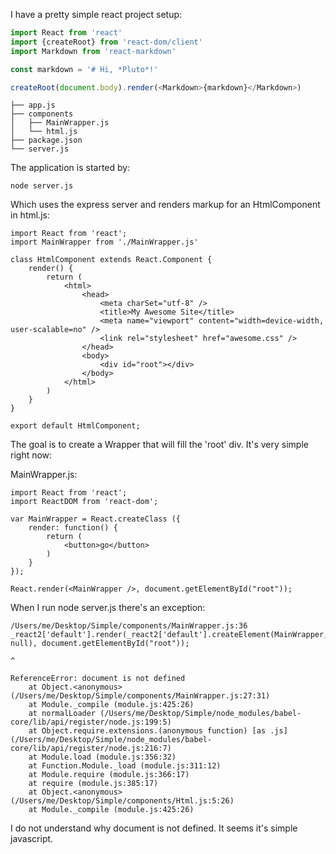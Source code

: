 I have a pretty simple react project setup:

```js
import React from 'react'
import {createRoot} from 'react-dom/client'
import Markdown from 'react-markdown'

const markdown = '# Hi, *Pluto*!'

createRoot(document.body).render(<Markdown>{markdown}</Markdown>)
```

    ├── app.js
    ├── components
    │   ├── MainWrapper.js
    │   └── html.js
    ├── package.json
    └── server.js

The application is started by:

    node server.js

Which uses the express server and renders markup for an HtmlComponent in html.js:


    import React from 'react';
    import MainWrapper from './MainWrapper.js'

    class HtmlComponent extends React.Component {
        render() {
            return (
                <html>
                    <head>
                        <meta charSet="utf-8" />
                        <title>My Awesome Site</title>
                        <meta name="viewport" content="width=device-width, user-scalable=no" />
                        <link rel="stylesheet" href="awesome.css" />
                    </head>
                    <body>
                        <div id="root"></div>
                    </body>
                </html>
            )
        }
    }

    export default HtmlComponent;


The goal is to create a Wrapper that will fill the 'root' div.  It's very simple right now:

MainWrapper.js:

    import React from 'react';
    import ReactDOM from 'react-dom';

    var MainWrapper = React.createClass ({
    	render: function() {
    		return (
    			<button>go</button>
    		)
    	}
    });

    React.render(<MainWrapper />, document.getElementById("root"));

When I run node server.js there's an exception:

    /Users/me/Desktop/Simple/components/MainWrapper.js:36
    _react2['default'].render(_react2['default'].createElement(MainWrapper, null), document.getElementById("root"));
                                                                                   ^

    ReferenceError: document is not defined
        at Object.<anonymous> (/Users/me/Desktop/Simple/components/MainWrapper.js:27:31)
        at Module._compile (module.js:425:26)
        at normalLoader (/Users/me/Desktop/Simple/node_modules/babel-core/lib/api/register/node.js:199:5)
        at Object.require.extensions.(anonymous function) [as .js] (/Users/me/Desktop/Simple/node_modules/babel-core/lib/api/register/node.js:216:7)
        at Module.load (module.js:356:32)
        at Function.Module._load (module.js:311:12)
        at Module.require (module.js:366:17)
        at require (module.js:385:17)
        at Object.<anonymous> (/Users/me/Desktop/Simple/components/Html.js:5:26)
        at Module._compile (module.js:425:26)

I do not understand why document is not defined.  It seems it's simple javascript.